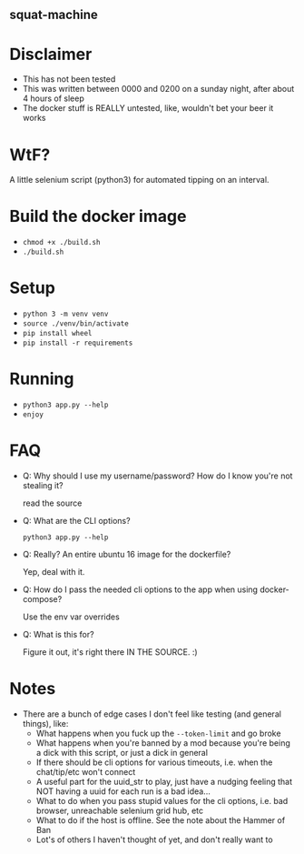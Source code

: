 squat-machine
-----------------

# Disclaimer
- This has not been tested
- This was written between 0000 and 0200 on a sunday night, after about 4 hours of sleep
- The docker stuff is REALLY untested, like, wouldn't bet your beer it works
# WtF?
A little selenium script (python3) for automated tipping on an interval.

# Build the docker image
- `chmod +x ./build.sh`
- `./build.sh`

# Setup
- `python 3 -m venv venv`
- `source ./venv/bin/activate`
- `pip install wheel`
- `pip install -r requirements`

# Running
- `python3 app.py --help`
- `enjoy`

# FAQ
- Q: Why should I use my username/password? How do I know you're not stealing it?
    
    read the source
    
- Q: What are the CLI options?
    
    `python3 app.py --help`

- Q: Really? An entire ubuntu 16 image for the dockerfile?
    
    Yep, deal with it.
    
- Q: How do I pass the needed cli options to the app when using docker-compose?

    Use the env var overrides
    
- Q: What is this for?

    Figure it out, it's right there IN THE SOURCE. :)

# Notes
- There are a bunch of edge cases I don't feel like testing (and general things), like:
    - What happens when you fuck up the `--token-limit` and go broke
    - What happens when you're banned by a mod because you're being a dick with this script, or just a dick in general
    - If there should be cli options for various timeouts, i.e. when the chat/tip/etc won't connect
    - A useful part for the uuid_str to play, just have a nudging feeling that NOT having a uuid for each run is a bad 
    idea...
    - What to do when you pass stupid values for the cli options, i.e. bad browser, unreachable selenium grid hub, etc
    - What to do if the host is offline. See the note about the Hammer of Ban
    - Lot's of others I haven't thought of yet, and don't really want to 